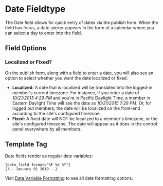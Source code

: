 <!--
    This source file is part of the open source project
    ExpressionEngine User Guide (https://github.com/ExpressionEngine/ExpressionEngine-User-Guide)

    @link      https://expressionengine.com/
    @copyright Copyright (c) 2003-2020, Packet Tide, LLC (https://www.packettide.com)
    @license   https://expressionengine.com/license Licensed under Apache License, Version 2.0
-->

# Date Fieldtype

The Date field allows for quick entry of dates via the publish form. When the field has focus, a date-picker appears in the form of a calendar where you can select a day to enter into the field.

## Field Options

### Localized or Fixed?

On the publish form, along with a field to enter a date, you will also see an option to select whether you want the date localized or fixed:

- **Localized:** A date that is localized will be translated into the logged-in member's current timezone. For instance, if you enter a date of _10/21/2015 4:29 PM_ and you're in Pacific Daylight Time, a member in Eastern Daylight Time will see the date as _10/21/2015 7:29 PM_. Or, for logged out members, the date will be localized on the front-end according to the site's configured timezone.
- **Fixed:** A fixed date will NOT be localized to a member's timezone, or the site's configured timezone. The date will appear as it does in the control panel everywhere by all members.

## Template Tag

Date fields render as regular date variables:

    {date_field format="%F %d %Y"}
    {!-- January 01 2019 --}

Visit [Date Variable Formatting](templates/date-variable-formatting.md) to see all date formatting options.
